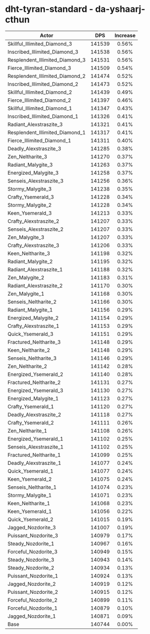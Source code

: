 # dht-tyran-standard - da-yshaarj-cthun
| Actor | DPS | Increase |
|---|:---:|:---:|
|Skillful_Illimited_Diamond_3|141539|0.56%|
|Inscribed_Illimited_Diamond_3|141538|0.56%|
|Resplendent_Illimited_Diamond_3|141531|0.56%|
|Fierce_Illimited_Diamond_3|141509|0.54%|
|Resplendent_Illimited_Diamond_2|141474|0.52%|
|Inscribed_Illimited_Diamond_2|141473|0.52%|
|Skillful_Illimited_Diamond_2|141439|0.49%|
|Fierce_Illimited_Diamond_2|141397|0.46%|
|Skillful_Illimited_Diamond_1|141347|0.43%|
|Inscribed_Illimited_Diamond_1|141326|0.41%|
|Radiant_Alexstraszite_3|141321|0.41%|
|Resplendent_Illimited_Diamond_1|141317|0.41%|
|Fierce_Illimited_Diamond_1|141311|0.40%|
|Deadly_Alexstraszite_3|141285|0.38%|
|Zen_Neltharite_3|141270|0.37%|
|Radiant_Malygite_3|141263|0.37%|
|Energized_Malygite_3|141258|0.37%|
|Senseis_Alexstraszite_3|141256|0.36%|
|Stormy_Malygite_3|141238|0.35%|
|Crafty_Ysemerald_3|141228|0.34%|
|Stormy_Malygite_2|141228|0.34%|
|Keen_Ysemerald_3|141213|0.33%|
|Crafty_Alexstraszite_2|141207|0.33%|
|Senseis_Alexstraszite_2|141207|0.33%|
|Zen_Malygite_3|141207|0.33%|
|Crafty_Alexstraszite_3|141206|0.33%|
|Keen_Neltharite_3|141198|0.32%|
|Radiant_Malygite_2|141195|0.32%|
|Radiant_Alexstraszite_1|141188|0.32%|
|Zen_Malygite_2|141183|0.31%|
|Radiant_Alexstraszite_2|141170|0.30%|
|Zen_Malygite_1|141168|0.30%|
|Senseis_Neltharite_2|141166|0.30%|
|Radiant_Malygite_1|141156|0.29%|
|Energized_Malygite_2|141154|0.29%|
|Crafty_Alexstraszite_1|141153|0.29%|
|Quick_Ysemerald_3|141151|0.29%|
|Fractured_Neltharite_3|141148|0.29%|
|Keen_Neltharite_2|141148|0.29%|
|Senseis_Neltharite_3|141146|0.29%|
|Zen_Neltharite_2|141142|0.28%|
|Energized_Ysemerald_2|141140|0.28%|
|Fractured_Neltharite_2|141131|0.27%|
|Energized_Ysemerald_3|141130|0.27%|
|Energized_Malygite_1|141123|0.27%|
|Crafty_Ysemerald_1|141120|0.27%|
|Deadly_Alexstraszite_2|141118|0.27%|
|Crafty_Ysemerald_2|141111|0.26%|
|Zen_Neltharite_1|141108|0.26%|
|Energized_Ysemerald_1|141102|0.25%|
|Senseis_Alexstraszite_1|141102|0.25%|
|Fractured_Neltharite_1|141099|0.25%|
|Deadly_Alexstraszite_1|141077|0.24%|
|Quick_Ysemerald_1|141077|0.24%|
|Keen_Ysemerald_2|141075|0.24%|
|Senseis_Neltharite_1|141074|0.23%|
|Stormy_Malygite_1|141071|0.23%|
|Keen_Neltharite_1|141068|0.23%|
|Keen_Ysemerald_1|141056|0.22%|
|Quick_Ysemerald_2|141015|0.19%|
|Jagged_Nozdorite_3|141007|0.19%|
|Puissant_Nozdorite_3|140979|0.17%|
|Steady_Nozdorite_1|140967|0.16%|
|Forceful_Nozdorite_3|140949|0.15%|
|Steady_Nozdorite_3|140943|0.14%|
|Steady_Nozdorite_2|140934|0.13%|
|Puissant_Nozdorite_1|140924|0.13%|
|Jagged_Nozdorite_2|140919|0.12%|
|Puissant_Nozdorite_2|140915|0.12%|
|Forceful_Nozdorite_2|140899|0.11%|
|Forceful_Nozdorite_1|140879|0.10%|
|Jagged_Nozdorite_1|140871|0.09%|
|Base|140744|0.00%|
